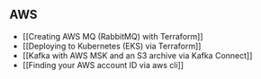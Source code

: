 ## AWS

- [[Creating AWS MQ (RabbitMQ) with Terraform]]
- [[Deploying to Kubernetes (EKS) via Terraform]]
- [[Kafka with AWS MSK and an S3 archive via Kafka Connect]]
- [[Finding your AWS account ID via aws cli]]
